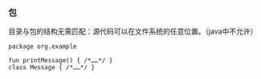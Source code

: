 ### 包
目录与包的结构无需匹配：源代码可以在文件系统的任意位置。（java中不允许）

    package org.example

    fun printMessage() { /*……*/ }
    class Message { /*……*/ }
